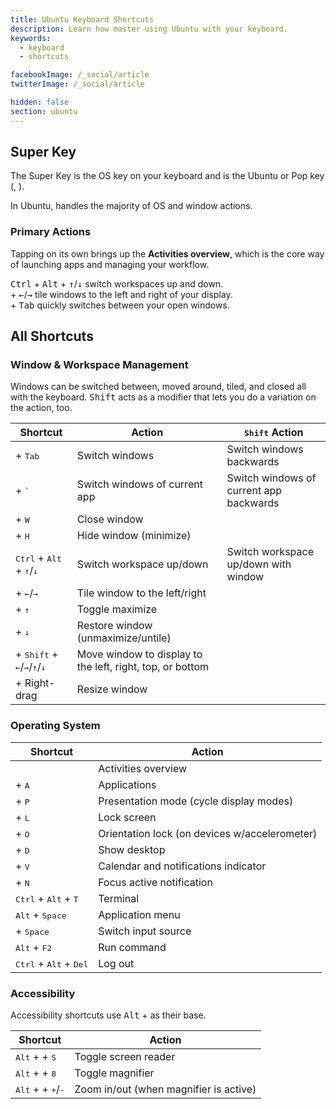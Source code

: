 ```yaml
---
title: Ubuntu Keyboard Shortcuts
description: Learn how master using Ubuntu with your keyboard.
keywords:
  - keyboard
  - shortcuts

facebookImage: /_social/article
twitterImage: /_social/article

hidden: false
section: ubuntu
---
```


## Super Key

The Super Key is the OS key on your keyboard and is the Ubuntu or Pop key (<kbd><font-awesome-icon :icon="['fab', 'ubuntu']"></font-awesome-icon></kbd>, <kbd><font-awesome-icon :icon="['fab', 'pop-os']"></font-awesome-icon></kbd>).

In Ubuntu, <kbd><font-awesome-icon :icon="['fab', 'ubuntu']"></font-awesome-icon></kbd> handles the majority of OS and window actions.

### Primary Actions

Tapping <kbd><font-awesome-icon :icon="['fab', 'ubuntu']"></font-awesome-icon></kbd> on its own brings up the **Activities overview**, which is the core way of launching apps and managing your workflow.

<kbd>Ctrl</kbd> + <kbd>Alt</kbd> + <kbd>↑</kbd>/<kbd>↓</kbd> switch workspaces up and down.  
<kbd><font-awesome-icon :icon="['fab', 'ubuntu']"></font-awesome-icon></kbd> + <kbd>←</kbd>/<kbd>→</kbd> tile windows to the left and right of your display.  
<kbd><font-awesome-icon :icon="['fab', 'ubuntu']"></font-awesome-icon></kbd> + <kbd>Tab</kbd> quickly switches between your open windows.  

## All Shortcuts

### Window & Workspace Management

Windows can be switched between, moved around, tiled, and closed all with the keyboard. <kbd>Shift</kbd> acts as a modifier that lets you do a variation on the action, too.

| Shortcut | Action  | <kbd>Shift</kbd> Action |
| -------- | --------- | ------ |
| <kbd><font-awesome-icon :icon="['fab', 'ubuntu']"></font-awesome-icon></kbd> + <kbd>Tab</kbd> | Switch windows | Switch windows backwards |
| <kbd><font-awesome-icon :icon="['fab', 'ubuntu']"></font-awesome-icon></kbd> + <kbd>`</kbd> | Switch windows of current app | Switch windows of current app backwards |
| <kbd><font-awesome-icon :icon="['fab', 'ubuntu']"></font-awesome-icon></kbd> + <kbd>W</kbd> | Close window | |
| <kbd><font-awesome-icon :icon="['fab', 'ubuntu']"></font-awesome-icon></kbd> + <kbd>H</kbd> | Hide window (minimize) | |
| <kbd>Ctrl</kbd> + <kbd>Alt</kbd> + <kbd>↑</kbd>/<kbd>↓</kbd> | Switch workspace up/down | Switch workspace up/down with window |
| <kbd><font-awesome-icon :icon="['fab', 'ubuntu']"></font-awesome-icon></kbd> + <kbd>←</kbd>/<kbd>→</kbd> | Tile window to the left/right | |
| <kbd><font-awesome-icon :icon="['fab', 'ubuntu']"></font-awesome-icon></kbd> + <kbd>↑</kbd> | Toggle maximize | |
| <kbd><font-awesome-icon :icon="['fab', 'ubuntu']"></font-awesome-icon></kbd> + <kbd>↓</kbd> | Restore window (unmaximize/untile) | |
| <kbd><font-awesome-icon :icon="['fab', 'ubuntu']"></font-awesome-icon></kbd> + <kbd>Shift</kbd> + <kbd>←</kbd>/<kbd>→</kbd>/<kbd>↑</kbd>/<kbd>↓</kbd> | Move window to display to the left, right, top, or bottom | |
| <kbd><font-awesome-icon :icon="['fab', 'ubuntu']"></font-awesome-icon></kbd> + Right-drag | Resize window | |

### Operating System

| Shortcut | Action |
| -------- | ------ |
| <kbd><font-awesome-icon :icon="['fab', 'ubuntu']"></font-awesome-icon></kbd> | Activities overview |
| <kbd><font-awesome-icon :icon="['fab', 'ubuntu']"></font-awesome-icon></kbd> + <kbd>A</kbd> | Applications |
| <kbd><font-awesome-icon :icon="['fab', 'ubuntu']"></font-awesome-icon></kbd> + <kbd>P</kbd> | Presentation mode (cycle display modes) |
| <kbd><font-awesome-icon :icon="['fab', 'ubuntu']"></font-awesome-icon></kbd> + <kbd>L</kbd> | Lock screen |
| <kbd><font-awesome-icon :icon="['fab', 'ubuntu']"></font-awesome-icon></kbd> + <kbd>O</kbd> | Orientation lock (on devices w/accelerometer) |
| <kbd><font-awesome-icon :icon="['fab', 'ubuntu']"></font-awesome-icon></kbd> + <kbd>D</kbd> | Show desktop |
| <kbd><font-awesome-icon :icon="['fab', 'ubuntu']"></font-awesome-icon></kbd> + <kbd>V</kbd> | Calendar and notifications indicator |
| <kbd><font-awesome-icon :icon="['fab', 'ubuntu']"></font-awesome-icon></kbd> + <kbd>N</kbd> | Focus active notification |
| <kbd>Ctrl</kbd> + <kbd>Alt</kbd> + <kbd>T</kbd> | Terminal |
| <kbd>Alt</kbd> + <kbd>Space</kbd> | Application menu |
| <kbd><font-awesome-icon :icon="['fab', 'ubuntu']"></font-awesome-icon></kbd> + <kbd>Space</kbd> | Switch input source |
| <kbd>Alt</kbd> + <kbd>F2</kbd> | Run command |
| <kbd>Ctrl</kbd> + <kbd>Alt</kbd> + <kbd>Del</kbd> | Log out |

### Accessibility

Accessibility shortcuts use <kbd>Alt</kbd> + <kbd><font-awesome-icon :icon="['fab', 'ubuntu']"></font-awesome-icon></kbd> as their base.

| Shortcut | Action |
| -------- | ------ |
| <kbd>Alt</kbd> + <kbd><font-awesome-icon :icon="['fab', 'ubuntu']"></font-awesome-icon></kbd> + <kbd>S</kbd> | Toggle screen reader |
| <kbd>Alt</kbd> + <kbd><font-awesome-icon :icon="['fab', 'ubuntu']"></font-awesome-icon></kbd> + <kbd>8</kbd> | Toggle magnifier |
| <kbd>Alt</kbd> + <kbd><font-awesome-icon :icon="['fab', 'ubuntu']"></font-awesome-icon></kbd> + <kbd>+</kbd>/<kbd>-</kbd> | Zoom in/out (when magnifier is active) |
